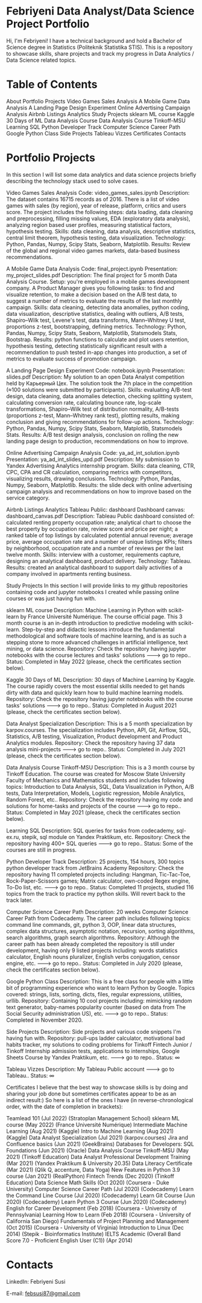 # Febriyeni Data Analyst/Data Science Project Portfolio

Hi, I'm Febriyeni! I have a technical background and hold a Bachelor of Science degree in Statistics (Politeknik Statistika STIS). This is a repository to showcase skills, share projects and track my progress in Data Analytics / Data Science related topics.

# Table of Contents
About
Portfolio Projects
Video Games Sales Analysis
A Mobile Game Data Analysis
A Landing Page Design Experiment
Online Advertising Campaign Analysis
Airbnb Listings Analytics
Study Projects
sklearn ML course
Kaggle 30 Days of ML
Data Analysis Course
Data Analysis Course Tinkoff-MSU
Learning SQL
Python Developer Track
Computer Science Career Path
Google Python Class
Side Projects
Tableau Vizzes
Certificates
Contacts

# Portfolio Projects
In this section I will list some data analytics and data science projects briefly describing the technology stack used to solve cases.

Video Games Sales Analysis
Code: video_games_sales.ipynb
Description: The dataset contains 16715 records as of 2016. There is a list of video games with sales (by region), year of release, platform, critics and users score. The project includes the following steps: data loading, data cleaning and preprocessing, filling missing values, EDA (exploratory data analysis), analyzing region based user profiles, measuring statistical factors, hypothesis testing.
Skills: data cleaning, data analysis, descriptive statistics, central limit theorem, hypothesis testing, data visualization.
Technology: Python, Pandas, Numpy, Scipy Stats, Seaborn, Matplotlib.
Results: Review of the global and regional video games markets, data-based business recommendations.

A Mobile Game Data Analysis
Code: final_project.ipynb
Presentation: my_project_slides.pdf
Description: The final project for 5 month Data Analysis Course. Setup: you're employed in a mobile games development company. A Product Manager gives you following tasks: to find and visualize retention, to make a decision based on the A/B test data, to suggest a number of metrics to evaluate the results of the last monthly campaign.
Skills: data cleaning, detecting data anomalies, python coding, data visualization, descriptive statistics, dealing with outliers, A/B tests, Shapiro–Wilk test, Levene's test, data transforms, Mann–Whitney U test, proportions z-test, bootstrapping, defining metrics.
Technology: Python, Pandas, Numpy, Scipy Stats, Seaborn, Matplotlib, Statsmodels Stats, Bootstrap.
Results: python functions to calculate and plot users retention, hypothesis testing, detecting statistically significant result with a recommendation to push tested in-app changes into production, a set of metrics to evaluate success of promotion campaign.

A Landing Page Design Experiment
Code: notebook.ipynb
Presentation: slides.pdf
Description: My solution to an open Data Analyst competition held by Карьерный Цех. The solution took the 7th place in the competition (≈100 solutions were submitted by participants).
Skills: evaluating A/B-test design, data cleaning, data anomalies detection, checking splitting system, calculating conversion rate, calculating bounce rate, log-scale transformations, Shapiro–Wilk test of distribution normality, A/B-tests (proportions z-test, Mann–Whitney rank test), plotting results, making conclusion and giving recommendations for follow-up actions.
Technology: Python, Pandas, Numpy, Scipy Stats, Seaborn, Matplotlib, Statsmodels Stats.
Results: A/B test design analysis, conclusion on rolling the new landing page design to production, recommendations on how to improve.

Online Advertising Campaign Analysis
Code: ya_ad_int_solution.ipynb
Presentation: ya_ad_int_slides_upd.pdf
Description: My submission to Yandex Advertising Analytics internship program.
Skills: data cleaning, CTR, CPC, CPA and CR calculation, comparing metrics with competitors, visualizing results, drawing conclusions.
Technology: Python, Pandas, Numpy, Seaborn, Matplotlib.
Results: the slide deck with online advertising campaign analysis and recommendations on how to improve based on the service category.

Airbnb Listings Analytics
Tableau Public: dashboard
Dashboard canvas: dashboard_canvas.pdf
Description: Tableau Public dashboard consisted of: calculated renting property occupation rate; analytical chart to choose the best property by occupation rate, review score and price per night; a ranked table of top listings by calculated potential annual revenue; average price, average occupation rate and a number of unique listings KPIs; filters by neighborhood, occupation rate and a number of reviews per the last twelve month.
Skills: interview with a customer, requirements capture, designing an analytical dashboard, product delivery.
Technology: Tableau.
Results: created an analytical dashboard to support daily activities of a company involved in apartments renting business.

Study Projects
In this section I will provide links to my github repositories containing code and jupyter notebooks I created while passing online courses or was just having fun with.

sklearn ML course
Description: Machine Learning in Python with scikit-learn by France Université Numérique. The course official page.
This 3 month course is an in-depth introduction to predictive modeling with scikit-learn. Step-by-step and didactic lessons introduce the fundamental methodological and software tools of machine learning, and is as such a stepping stone to more advanced challenges in artificial intelligence, text mining, or data science.
Repository: Check the repository having jupyter notebooks with the course lectures and tasks' solutions ---> go to repo..
Status: Completed in May 2022 (please, check the certificates section below).

Kaggle 30 Days of ML
Description: 30 days of Machine Learning by Kaggle. The course rapidly covers the most essential skills needed to get hands dirty with data and quickly learn how to build machine learning models.
Repository: Check the repository having jupyter notebooks with the course tasks' solutions ---> go to repo..
Status: Completed in August 2021 (please, check the certificates section below).

Data Analyst Specialization
Description: This is a 5 month specialization by karpov.courses. The specialization includes Python, API, Git, Airflow, SQL, Statistics, A/B testing, Visualization, Product development and Product Analytics modules.
Repository: Check the repository having 37 data analysis mini-projects ---> go to repo..
Status: Completed in July 2021 (please, check the certificates section below).

Data Analysis Course Tinkoff-MSU
Description: This is a 3 month course by Tinkoff Education. The course was created for Moscow State University Faculty of Mechanics and Mathematics students and includes following topics: Introduction to Data Analysis, SQL, Data Visualization in Python, A/B tests, Data Interpretation, Models, Logistic regression, Mobile Analytics, Random Forest, etc..
Repository: Check the repository having my code and solutions for home-tasks and projects of the course ---> go to repo..
Status: Completed in May 2021 (please, check the certificates section below).

Learning SQL
Description: SQL queries for tasks from codecademy, sql-ex.ru, stepik, sql module on Yandex Praktikum, etc.
Repository: Check the repository having 400+ SQL queries ---> go to repo..
Status: Some of the courses are still in progress.

Python Developer Track
Description: 25 projects, 154 hours, 300 topics python developer track from JetBrains Academy
Repository: Check the repository having 11 completed projects including: Hangman, Tic-Tac-Toe, Rock-Paper-Scissors games; Matrix calculator, own-coded Regex engine, To-Do list, etc. ---> go to repo..
Status: Completed 11 projects, studied 116 topics from the track to practice my python skills. Will revert back to the track later.

Computer Science Career Path
Description: 20 weeks Computer Science Career Path from Codecademy. The career path includes following topics: command line commands, git, python 3, OOP, linear data structures, complex data structures, asymptotic notation, recursion, sorting algorithms, search algorithms, graph search algorithms.
Repository: Although the career path has been already completed the repository is still under development, having only 9 listed projects including: words statistics calculator, English nouns pluralizer, English verbs conjugation, censor engine, etc. ---> go to repo..
Status: Completed in July 2020 (please, check the certificates section below).

Google Python Class
Description: This is a free class for people with a little bit of programming experience who want to learn Python by Google. Topics covered: strings, lists, sorting, dicts, files, regular expressions, utilities, urllib.
Repository: Containing 10 cool projects including: mimicking random text generator, baby-names popularity counter (based on data from The Social Security administration US), etc. ---> go to repo..
Status: Completed in November 2020.

Side Projects
Description: Side projects and various code snippets I'm having fun with.
Repository: pull-ups ladder calculator, motivational bad habits tracker, my solutions to coding problems for Tinkoff Fintech Junior / Tinkoff Internship admission tests, applications to internships, Google Sheets Course by Yandex Praktikum, etc. ---> go to repo..
Status: ∞

Tableau Vizzes
Description: My Tableau Public account ---> go to Tableau..
Status: ∞

Certificates
I believe that the best way to showcase skills is by doing and sharing your job done but sometimes certificates appear to be as an indirect result:) So here is a list of the ones I have (in reverse-chronological order, with the date of completion in brackets):

Teamlead 101 (Jul 2022) (Stratoplan Management School)
sklearn ML course (May 2022) (France Université Numérique)
Intermediate Machine Learning (Aug 2021) (Kaggle)
Intro to Machine Learning (Aug 2021) (Kaggle)
Data Analyst Specialization (Jul 2021) (karpov.courses)
Jira and Confluence basics (Jun 2021) (GeekBrains)
Databases for Developers: SQL Foundations (Jun 2021) (Oracle)
Data Analysis Course Tinkoff-MSU (May 2021) (Tinkoff Education)
Data Analyst Professional Development Training (Mar 2021) (Yandex Praktikum & University 20.35)
Data Literacy Certificate (Mar 2021) (Qlik Q, accenture, Data Yoga)
New Features in Python 3.9 course (Jan 2021) (RealPython)
Fintech Trends (Dec 2020) (Tinkoff Education)
Data Science Math Skills (Oct 2020) (Coursera - Duke University)
Computer Science Career Path (Jul 2020) (Codecademy)
Learn the Command Line Course (Jul 2020) (Codecademy)
Learn Git Course (Jun 2020) (Codecademy)
Learn Python 3 Course (Jun 2020) (Codecademy)
English for Career Development (Feb 2018) (Coursera - University of Pennsylvania)
Learning How to Learn (Feb 2018) (Coursera - University of California San Diego)
Fundamentals of Project Planning and Management (Oct 2015) (Coursera - University of Virginia)
Introduction to Linux (Dec 2014) (Stepik - Bioinformatics Institute)
IELTS Academic (Overall Band Score 7.0 - Proficient English User (C1)) (Apr 2014)

# Contacts
LinkedIn: Febriyeni Susi

E-mail: febsusi87@gmail.com
